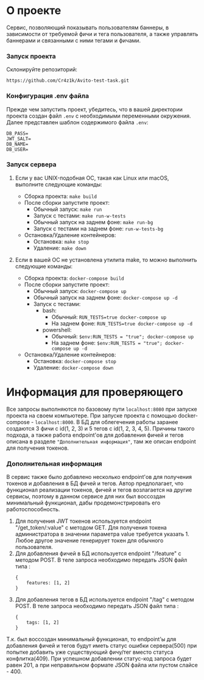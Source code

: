 # О проекте
Cервис, позволяющий показывать пользователям баннеры, в зависимости от требуемой фичи и тега пользователя, а также управлять баннерами и связанными с ними тегами и фичами.
### Запуск проекта
Склонируйте репозиторий:
```
https://github.com/Cr4z1k/Avito-test-task.git
```
### Конфигурация .env файла
Прежде чем запустить проект, убедитесь, что в вашей директории проекта создан файл `.env` с необходимыми переменными окружения. Далее представлен шаблон содержимого файла `.env`:
```
DB_PASS=
JWT_SALT=
DB_NAME=
DB_USER=
```
### Запуск сервера
1. Если у вас UNIX-подобная ОС, такая как Linux или macOS, выполните следующие команды:
   - Сборка проекта: `make build`
   - После сборки запустите проект:
     - Обычный запуск: `make run`
     - Запуск с тестами: `make run-w-tests`
     - Обычный запуск на заднем фоне: `make run-bg`
     - Запуск с тестами на заднем фоне: `run-w-tests-bg`
   - Остановка/Удаление контейнеров:
     - Остановка: `make stop`
     - Удаление: `make down`

2. Если в вашей OC не установлена утилита make, то можно выполнить следующие команды:
   - Сборка проекта: `docker-compose build`
   - После сборки запустите проект:
     - Обычный запуск: `docker-compose up`
     - Обычный запуск на заднем фоне: `docker-compose up -d`
     - Запуск с тестами:
       - bash:
         - Обычный: `RUN_TESTS=true docker-compose up`
         - На заднем фоне: `RUN_TESTS=true docker-compose up -d`
       - powershell:
         - Обычный: `$env:RUN_TESTS = "true"; docker-compose up`
         - На заднем фоне: `$env:RUN_TESTS = "true"; docker-compose up -d`
   - Остановка/Удаление контейнеров:
     - Остановка: `docker-compose stop`
     - Удаление: `docker-compose down`
# Информация для проверяющего
Все запросы выполняются по базовому пути `localhost:8080` при запуске проекта на своем компьютере. При запуске проекта с помощью docker-compose - `localhost:8000`.
В БД для облегечения работы заранее создаются 3 фичи с id(1, 2, 3) и 5 тегов с id(1, 2, 3, 4, 5). Причины такого подхода, а также работа endpoint'ов для добавления фичей и тегов описана в разделе `"Дополнительная информация"`, там же описан endpoint для получения токенов.
### Дополнительная информация
В сервис также было добавлено несколько endpoint'ов для получения токенов и добавления в БД фичей и тегов. Автор предполагает, что функционал реализации токенов, фичей и тегов возлагается на другие сервисы, поэтому в данном сервисе для них был воссоздан минимальный функционал, дабы продемонстрировать его работоспособность.
1. Для получения JWT токенов используется endpoint "/get_token/:value" с методом GET. Для получения токена администратора в значении параметра value требуется указать 1. Любое другое значение генерирует токен для обычного пользователя.
2. Для добавления фичей в БД используется endpoint "/feature" с методом POST. В теле запроса необходимо передать JSON файл типа :
    ```
    {
        features: [1, 2]
    }
    ```
3. Для добавления тегов в БД используется endpoint "/tag" с методом POST. В теле запроса необходимо передать JSON файл типа :
    ```
    {
        tags: [1, 2]
    }
    ```
Т.к. был воссоздан минимальный функционал, то endpoint'ы для добавления фичей и тегов будут иметь статус ошибки сервера(500) при попытке добавить уже существующий фичу/тег вместо статуса конфлитка(409). При успешном добавлении статус-код запроса будет равен 201, а при неправильном формате JSON файла или пустом слайсе - 400.
